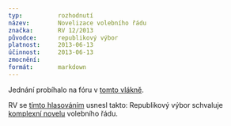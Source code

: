 ```yaml
---
typ:          rozhodnutí
název:        Novelizace volebního řádu
značka:       RV 12/2013
původce:      republikový výbor
platnost:     2013-06-13
účinnost:     2013-06-13
zmocnění:     
formát:       markdown
---
```


Jednání probíhalo na fóru v [tomto vlákně](https://forum.pirati.cz/republikovy-vybor-f248/rv-12-2013-novelizace-volebniho-radu-t16895.html).

RV se [tímto hlasováním](https://forum.pirati.cz/hlasovani-republikoveho-vyboru-f578/rv-12-2013-novela-volebniho-radu-t17776.html) usnesl takto: Republikový výbor schvaluje [komplexní novelu](http://www.pirati.cz/law/navrhy/rv/volebni_rad_vyznacenizmen) volebního řádu.
